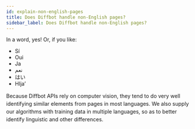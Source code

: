 ```yaml
---
id: explain-non-english-pages
title: Does Diffbot handle non-English pages?
sidebar_label: Does Diffbot handle non-English pages?
---
```


<div class="entry-content">
		<p>In a word, yes! Or, if you like:</p>
<ul>
<li>Sí</li>
<li>Oui</li>
<li>Ja</li>
<li>نعم</li>
<li>はい</li>
<li>HIja’</li>
</ul>
<p>Because Diffbot<span style="line-height: 1.5em;"> APIs rely on computer vision, they tend to do very well identifying similar elements from pages in most languages. We also supply our algorithms with training data in multiple languages, so as to better identify linguistic and other differences.</span></p>
			</div>
